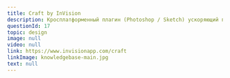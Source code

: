 ```yaml
---
title: Craft by InVision
description: Кросплатформенный плагин (Photoshop / Sketch) ускоряющий процесс создания интерфейса (что-то типа Lorem Ipsum, но позволяет вытаскивать реальные заголовки и изображения со стоков)
questionId: 17
topic: design
image: null
video: null
link: https://www.invisionapp.com/craft
linkImage: knowledgebase-main.jpg
text: null
---
```

